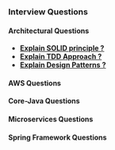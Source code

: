 ### Interview Questions

#### Architectural Questions
 - [**Explain SOLID principle ?**](Architectural-Questions.md#explain-solid-principle-)
 - [**Explain TDD Approach ?**](Architectural-Questions.md#tdd-approach-)
 - [**Explain Design Patterns ?**](Architectural-Questions.md#explain-design-patterns-)


#### AWS Questions

#### Core-Java Questions

#### Microservices Questions

#### Spring Framework Questions
